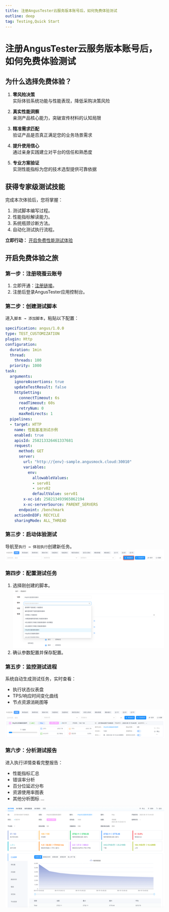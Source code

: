 ```yaml
---
title: 注册AngusTester云服务版本账号后，如何免费体验测试
outline: deep
tag: Testing,Quick Start
---
```


# 注册AngusTester云服务版本账号后，如何免费体验测试

## 为什么选择免费体验？

1. **零风险决策**  
   实际体验系统功能与性能表现，降低采购决策风险

2. **真实性能洞察**  
   亲测产品核心能力，突破宣传材料的认知局限

3. **精准需求匹配**  
   验证产品是否真正满足您的业务场景需求

4. **提升使用信心**  
   通过亲身实践建立对平台的信任和熟悉度

5. **专业方案验证**  
   实测性能指标为您的技术选型提供可靠依据

## 获得专家级测试技能

完成本次体验后，您将掌握：
1. 测试脚本编写过程。
2. 性能指标解读能力。
3. 系统瓶颈诊断方法。
4. 自动化测试执行流程。

**立即行动：** [开启免费性能测试体验](https://gm.xcan.cloud/signup)

## 开启免费体验之旅

### 第一步：注册晓蚕云账号
1. 立即开通：[注册链接](https://gm.xcan.cloud/signup)。  
2. 注册后登录AngusTester应用控制台。

### 第二步：创建测试脚本
进入`脚本 → 添加脚本`，粘贴以下配置：

```yaml
specification: angus/1.0.0
type: TEST_CUSTOMIZATION
plugin: Http
configuration:
  duration: 1min
  thread:
    threads: 100
  priority: 1000
task:
  arguments:
    ignoreAssertions: true
    updateTestResult: false
    httpSetting:
      connectTimeout: 6s
      readTimeout: 60s
      retryNum: 0
      maxRedirects: 1
  pipelines:
  - target: HTTP
    name: 性能基准测试示例
    enabled: true
    apisId: 258213326461337681
    request:
      method: GET
      server:
        url: "http://{env}-sample.angusmock.cloud:30010"
        variables:
          env:
            allowableValues:
            - serv01
            - serv02
            defaultValue: serv01
        x-xc-id: 258213493965062194
        x-xc-serverSource: PARENT_SERVERS
      endpoint: /benchmark
    actionOnEOF: RECYCLE
    sharingMode: ALL_THREAD
```

### 第三步：启动体验测试
导航至`执行 → 体验执行`创建新任务。  
![体验执行入口](./images/02-trial-exec.png)

### 第四步：配置测试任务
1. 选择刚创建的脚本。
![执行配置界面](./images/02-config-exec.png)
2. 确认参数配置并保存配置。

### 第五步：监控测试进程
系统自动生成测试任务，实时查看：
- 执行状态仪表盘
- TPS/响应时间变化曲线
- 节点资源消耗图等

![任务监控视图](./images/02-save-auto-exec.png)

### 第六步：分析测试报告
进入执行详情查看完整报告：
- 性能指标汇总
- 错误率分析
- 百分位延迟分布
- 资源使用率图表
- 其他分析图标 ...

![报告详情页面](./images/02-view-exec.png)

